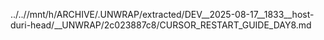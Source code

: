 ../..//mnt/h/ARCHIVE/.UNWRAP/extracted/DEV__2025-08-17__1833__host-duri-head/__UNWRAP/2c023887c8/CURSOR_RESTART_GUIDE_DAY8.md
